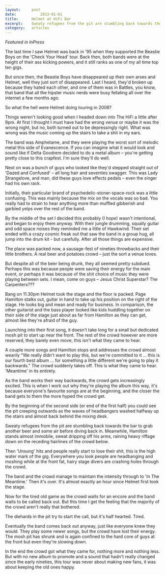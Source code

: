```yaml
---
layout:		post
date:			2013-01-01
title:		Helmet at HiFi Bar
excerpt:	Sweaty refugees from the pit are stumbling back towards the bar to grab another beer and some air before diving back in. Meanwhile, Hamilton stands almost immobile, sweat dripping off his arms, raining heavy riffage down on the receding hairlines of the crowd below.
category:	articles
---
```


*Featured in InPress*

The last time I saw Helmet was back in '95 when they supported the Beastie Boys on the 'Check Your Head' tour. Back then, both bands were at the height of their ass kicking powers, and it still ranks as one of my all time top ten gigs.

But since then, the Beastie Boys have disappeared up their own arses and Helmet, well they just sort of disappeared. Last I heard, they'd broken up because they hated each other, and one of them was in Battles, you know, that band that all the hipster music nerds were busy fellating all over the internet a few months ago.
			
So what the hell were Helmet doing touring in 2008?
			
Things weren't looking good when I headed down into The HiFi a little after 9pm. At first I thought I must have had the wrong venue or maybe it was the wrong night, but no, both turned out to be depressingly right. What was wrong was the music coming up the stairs to take a shit in my ears.
			
The band was Amphetame, and they were playing the worst sort of melodic metal this side of Evanescence. If you can imagine what it would look and sound like if Delta Goodrem decided to do a metal album – you're getting pretty close to this crapfest. I'm sure they'll do well.
			
Next on was a bunch of guys who looked like they'd stepped straight out of 'Dazed and Confused' – all long hair and seventies swagger. This was Lady Strangelove, and man, did these guys love effects pedals – even the singer had his own rack.
			
Initially, their particular brand of psychedelic-stoner-space-rock was a little confusing. This was mainly because the mix on the vocals was so bad. You really had to strain to hear anything more than muffled gibberish and garbled yelps over the rest of the band.
			
By the middle of the set I decided this probably (I hope) wasn't intentional, and began to enjoy them anyway. With their jungle drumming, squally guitar and odd space noises they reminded me a little of Hawkwind. Their set ended with a crazy cosmic freak out that saw the band in a group hug, all jump into the drum kit - but carefully. After all those things are expensive.
			
The place was packed now, a sausage-fest of nineties throwbacks and their little brothers. A real beer and potatoes crowd – just the sort a venue loves.
			
But despite all of the beer being drunk, they all seemed pretty subdued. Perhaps this was because people were saving their energy for the main event, or perhaps it was because of the shit choice of music they were playing between sets. I mean, come on guys – Jesus Christ Superstar? The Carpenters???
			
Bang on 11.30pm Helmet took the stage and the floor is packed. Page Hamilton stalks out, guitar in hand to take up his position on the right of the stage. He looks big and mean and ready for business. In comparison, the other guitarist and the bass player looked like kids huddling together on their side of the stage just about as far from Hamilton as they can get, almost like they're afraid of the guy.
			
Launching into their first song, it doesn't take long for a small but dedicated mosh pit to start up near the front. The rest of the crowd however are more reserved, they barely even move, this isn't what they came to hear.
			
A couple more songs and Hamilton stops and addresses the crowd almost wearily "We really didn't want to play this, but we're committed to it ... this is our fourth best album ... for something a little different we're going to play it backwards." The crowd suddenly takes off. This is what they came to hear. 'Meantime' in its entirety.
			
As the band works their way backwards, the crowd gets increasingly excited. This is when I work out why they're playing the album this way, it's because everyone's favourite songs are at the beginning, and the closer the band gets to them the more hyped the crowd get.
			
By the beginning of the second side (or end of the first half) you could see the pit creeping outwards as the waves of headbangers washed halfway up the stairs and almost back behind the mixing desk.
			
Sweaty refugees from the pit are stumbling back towards the bar to grab another beer and some air before diving back in. Meanwhile, Hamilton stands almost immobile, sweat dripping off his arms, raining heavy riffage down on the receding hairlines of the crowd below.
			
Then 'Unsung' hits and people really start to lose their shit, this is the high water mark of the gig. Everywhere you look people are headbanging and moshing while at the front fat, hairy stage divers are crashing holes through the crowd.
			
The band and the crowd manage to maintain the intensity through to 'In The Meantime.' Then it's over. It's almost exactly an hour since Helmet first took the stage.
			
Now for the tired old game as the crowd waits for an encore and the band waits to be called back out. But this time I get the feeling that the majority of the crowd aren't really that bothered.
			
The diehards in the pit try to start the call, but it's half hearted. Tired.
			
Eventually the band comes back out anyway, just like everyone knew they would. They play some newer songs, but the crowd have lost their energy. The mosh pit has shrunk and is again confined to the hard core of guys at the front but even they're slowing down.
			
In the end the crowd got what they came for, nothing more and nothing less. But with no new album to promote and a sound that hadn't really changed since the early nineties, this tour was never about making new fans, it was about keeping the old ones happy.